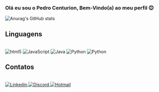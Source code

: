

### Olá eu sou o Pedro Centurion, Bem-Vindo(a) ao meu perfil 😊

![Anurag's GitHub stats](https://github-readme-stats.vercel.app/api?username=PeterCen&theme=transparent&show_icons=true)

## Linguagens

<div style="display: inline_block"><br/>
    <img align="center" alt="html5" src="https://img.shields.io/badge/HTML5-E34F26?style=for-the-badge&logo=html5&logoColor=white"/>
    <img align="center" alt="JavaScript" src="https://img.shields.io/badge/JavaScript-323330?style=for-the-badge&logo=javascript&logoColor=F7DF1E"/>
    <img align="center" alt="Java" src="https://img.shields.io/badge/Java-ED8B00?style=for-the-badge&logo=openjdk&logoColor=white"/>
    <img align="center" alt="Python" src="https://img.shields.io/badge/Python-14354C?style=for-the-badge&logo=python&logoColor=white"/>
    <img align="center" alt="Python" src="https://img.shields.io/badge/C-00599C?style=for-the-badge&logo=c&logoColor=white"/>
</div>

## Contatos
<div style="display: inline_block"><br/>
    <a href="https://www.linkedin.com/in/pedro-centurion-816597149/" target="_blank">
        <img align="center" alt="Linkedin" src="https://img.shields.io/badge/LinkedIn-0077B5?style=for-the-badge&logo=linkedin&logoColor=white"/>
    </a>
    <a href="https://discord.com/users/348567015801225217" target="_blank">
        <img align="center" alt="Discord" src="https://img.shields.io/badge/Discord-7289DA?style=for-the-badge&logo=discord&logoColor=white"/>
    </a>
    <a href="mailto:p.centurion@hotmail.com" target="_blank">
        <img align="center" alt="Hotmail" src="https://img.shields.io/badge/Hotmail-0078D4?style=for-the-badge&logo=microsoft-outlook&logoColor=white"/>
    </a>
</div>

